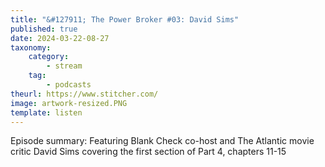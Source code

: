 ```yaml
---
title: "&#127911; The Power Broker #03: David Sims"
published: true
date: 2024-03-22-08-27
taxonomy:
    category:
        - stream
    tag:
        - podcasts
theurl: https://www.stitcher.com/
image: artwork-resized.PNG
template: listen
---
```


Episode summary: Featuring Blank Check co-host and The Atlantic movie critic David Sims covering the first section of Part 4, chapters 11-15
